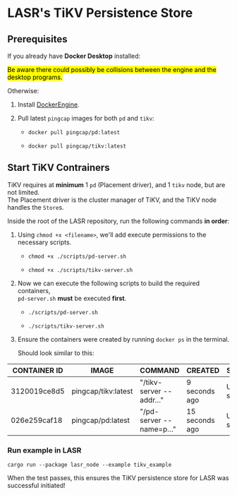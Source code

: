 # LASR's TiKV Persistence Store



## Prerequisites

If you already have **Docker Desktop** installed:

<mark>Be aware there could possibly be collisions between the engine and the desktop programs.</mark>

Otherwise:

1. Install [DockerEngine](https://docs.docker.com/engine/install/#supported-platforms).
2. Pull latest `pingcap` images for both `pd` and `tikv`:

    - `docker pull pingcap/pd:latest`

    - `docker pull pingcap/tikv:latest`

## Start TiKV Contrainers

TiKV requires at **minimum** 1 `pd` (Placement driver), and 1 `tikv` node, but are not limited.  
The Placement driver is the cluster manager of TiKV, and the TiKV node handles the `Store`s.

Inside the root of the LASR repository, run the following commands **in order**:

1. Using `chmod +x <filename>`, we'll add execute permissions to the necessary scripts.
    - `chmod +x ./scripts/pd-server.sh`

    - `chmod +x ./scripts/tikv-server.sh`
2. Now we can execute the following scripts to build the required containers,   
 `pd-server.sh` **must** be executed **first**.

    - `./scripts/pd-server.sh`

    - `./scripts/tikv-server.sh` 
    

2. Ensure the containers were created by running `docker ps` in the terminal.
    
    Should look similar to this:

| CONTAINER ID | IMAGE                | COMMAND                   | CREATED          | STATUS         | PORTS | NAMES      |
|--------------|----------------------|---------------------------|------------------|----------------|-------|------------|
| 3120019ce8d5 | pingcap/tikv:latest | "/tikv-server --addr…"    | 9 seconds ago    | Up 8 seconds   |       | tikv-server|
| 026e259caf18 | pingcap/pd:latest   | "/pd-server --name=p…"    | 15 seconds ago   | Up 14 seconds  |       | pd-server  |

### Run example in LASR
`cargo run --package lasr_node --example tikv_example`

When the test passes, this ensures the TiKV persistence store for LASR was successful initiated! 
